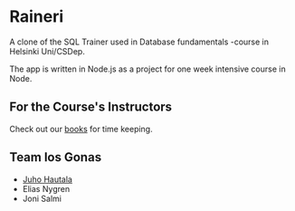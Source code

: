 # Raineri

A clone of the SQL Trainer used in Database fundamentals -course in Helsinki
Uni/CSDep.

The app is written in Node.js as a project for one week intensive course in
Node.

## For the Course's Instructors

Check out our [books](https://github.com/vastus/trainer/) for time keeping.

## Team los Gonas

  * [Juho Hautala](mailto:juho.hautala@helsinki.fi)
  * Elias Nygren
  * Joni Salmi

